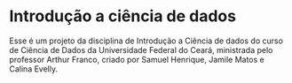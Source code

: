# Introdução a ciência de dados

Esse é um projeto da disciplina de Introdução a Ciência de dados do curso de Ciência de Dados da Universidade Federal do Ceará, ministrada pelo professor Arthur Franco, criado por Samuel Henrique, Jamile Matos e Calina Evelly.
